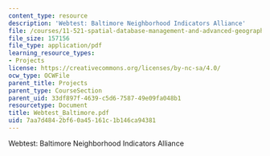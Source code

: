 ```yaml
---
content_type: resource
description: 'Webtest: Baltimore Neighborhood Indicators Alliance'
file: /courses/11-521-spatial-database-management-and-advanced-geographic-information-systems-spring-2003/7aa7d4842bf60a45161c1b146ca94381_Webtest_Baltimore.pdf
file_size: 157156
file_type: application/pdf
learning_resource_types:
- Projects
license: https://creativecommons.org/licenses/by-nc-sa/4.0/
ocw_type: OCWFile
parent_title: Projects
parent_type: CourseSection
parent_uid: 33df897f-4639-c5d6-7587-49e09fa048b1
resourcetype: Document
title: Webtest_Baltimore.pdf
uid: 7aa7d484-2bf6-0a45-161c-1b146ca94381
---
```

Webtest: Baltimore Neighborhood Indicators Alliance